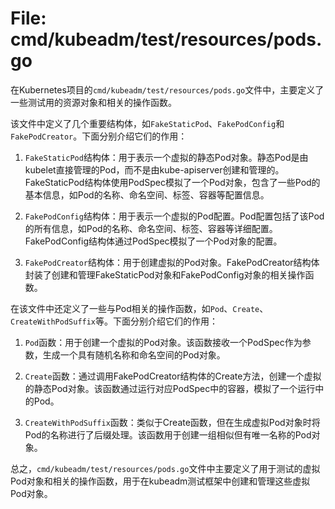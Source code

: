 # File: cmd/kubeadm/test/resources/pods.go

在Kubernetes项目的`cmd/kubeadm/test/resources/pods.go`文件中，主要定义了一些测试用的资源对象和相关的操作函数。

该文件中定义了几个重要结构体，如`FakeStaticPod`、`FakePodConfig`和`FakePodCreator`。下面分别介绍它们的作用：

1. `FakeStaticPod`结构体：用于表示一个虚拟的静态Pod对象。静态Pod是由kubelet直接管理的Pod，而不是由kube-apiserver创建和管理的。FakeStaticPod结构体使用PodSpec模拟了一个Pod对象，包含了一些Pod的基本信息，如Pod的名称、命名空间、标签、容器等配置信息。

2. `FakePodConfig`结构体：用于表示一个虚拟的Pod配置。Pod配置包括了该Pod的所有信息，如Pod的名称、命名空间、标签、容器等详细配置。FakePodConfig结构体通过PodSpec模拟了一个Pod对象的配置。

3. `FakePodCreator`结构体：用于创建虚拟的Pod对象。FakePodCreator结构体封装了创建和管理FakeStaticPod对象和FakePodConfig对象的相关操作函数。

在该文件中还定义了一些与Pod相关的操作函数，如`Pod`、`Create`、`CreateWithPodSuffix`等。下面分别介绍它们的作用：

1. `Pod`函数：用于创建一个虚拟的Pod对象。该函数接收一个PodSpec作为参数，生成一个具有随机名称和命名空间的Pod对象。

2. `Create`函数：通过调用FakePodCreator结构体的Create方法，创建一个虚拟的静态Pod对象。该函数通过运行对应PodSpec中的容器，模拟了一个运行中的Pod。

3. `CreateWithPodSuffix`函数：类似于Create函数，但在生成虚拟Pod对象时将Pod的名称进行了后缀处理。该函数用于创建一组相似但有唯一名称的Pod对象。

总之，`cmd/kubeadm/test/resources/pods.go`文件中主要定义了用于测试的虚拟Pod对象和相关的操作函数，用于在kubeadm测试框架中创建和管理这些虚拟Pod对象。


